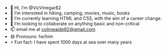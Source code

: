 - 👋 Hi, I’m @VicVinegar82
- 👀 I’m interested in hiking, camping, movies, music, books
- 🌱 I’m currently learning HTML and CSS, with the aim of a career change. 
- 💞️ I’m looking to collaborate on anything basic and non-critical
- 📫 email me at colinwaide82@gmail.com
- 😄 Pronouns: he/him
- ⚡ Fun fact: I have spent 1000 days at sea over many years

<!---
VicVinegar82/VicVinegar82 is a ✨ special ✨ repository because its `README.md` (this file) appears on your GitHub profile.
You can click the Preview link to take a look at your changes.
--->
